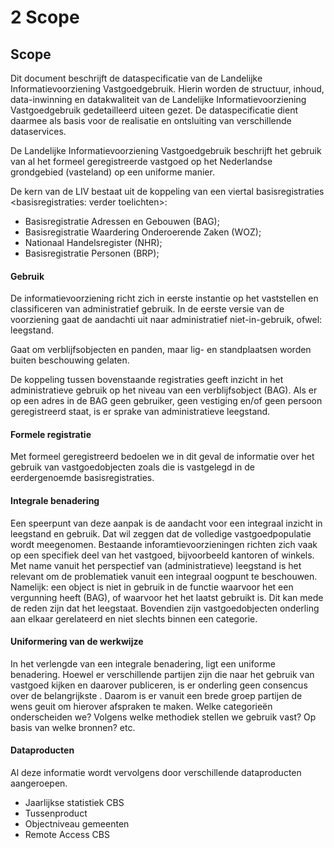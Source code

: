 # 2 Scope
## Scope
Dit document beschrijft de dataspecificatie van de Landelijke Informatievoorziening Vastgoedgebruik. Hierin worden de structuur, inhoud, data-inwinning en datakwaliteit van de Landelijke Informatievoorziening Vastgoedgebruik gedetailleerd uiteen gezet. De dataspecificatie dient daarmee als basis voor de realisatie en ontsluiting van verschillende dataservices.

De Landelijke Informatievoorziening Vastgoedgebruik beschrijft het gebruik van al het formeel geregistreerde vastgoed op het Nederlandse grondgebied (vasteland) op een uniforme manier.

De kern van de LIV bestaat uit de koppeling van een viertal basisregistraties <basisregistraties: verder toelichten>:
* Basisregistratie Adressen en Gebouwen (BAG);
* Basisregistratie Waardering Onderoerende Zaken (WOZ);
* Nationaal Handelsregister (NHR);
* Basisregistratie Personen (BRP);

#### Gebruik
De informatievoorziening richt zich in eerste instantie op het vaststellen en classificeren van administratief gebruik. In de eerste versie van de voorziening gaat de aandachti uit naar administratief niet-in-gebruik, ofwel: leegstand.

Gaat om verblijfsobjecten en panden, maar lig- en standplaatsen worden buiten beschouwing gelaten.

De koppeling tussen bovenstaande registraties geeft inzicht in het administratieve gebruik op het niveau van een verblijfsobject (BAG). Als er op een adres in de BAG geen gebruiker, geen vestiging en/of geen persoon geregistreerd staat, is er sprake van administratieve leegstand. 

#### Formele registratie
Met formeel geregistreerd bedoelen we in dit geval de informatie over het gebruik van vastgoedobjecten zoals die is vastgelegd in de eerdergenoemde basisregistraties.

#### Integrale benadering
Een speerpunt van deze aanpak is de aandacht voor een integraal inzicht in leegstand en gebruik. Dat wil zeggen dat de volledige vastgoedpopulatie wordt meegenomen. Bestaande inforamtievoorzieningen richten zich vaak op een specifiek deel van het vastgoed, bijvoorbeeld kantoren of winkels. Met name vanuit het perspectief van (administratieve) leegstand is het relevant om de problematiek vanuit een integraal oogpunt te beschouwen. Namelijk: een object is niet in gebruik in de functie waarvoor het een vergunning heeft (BAG), of waarvoor het het laatst gebruikt is. Dit kan mede de reden zijn dat het leegstaat. Bovendien zijn vastgoedobjecten onderling aan elkaar gerelateerd en niet slechts binnen een categorie. <!-- Dit kan een stuk duidelijker geformuleerd worden-->

#### Uniformering van de werkwijze
In het  verlengde van een integrale benadering, ligt een uniforme benadering. Hoewel er verschillende partijen zijn die naar het gebruik van vastgoed kijken en daarover publiceren, is er onderling geen consencus over de belangrijkste <!-- inzichten/afspraken/uitkomsten/opvattingen-->. Daarom is er vanuit een brede groep partijen de wens geuit om hierover afspraken te maken. Welke categorieën onderscheiden we? Volgens welke methodiek stellen we gebruik vast? Op basis van welke bronnen? etc.

#### Dataproducten <!-- andere titel: ~functionaliteiten? -->
Al deze informatie wordt vervolgens door verschillende dataproducten aangeroepen. 
* Jaarlijkse statistiek CBS
* Tussenproduct
* Objectniveau gemeenten
* Remote Access CBS

<!--Dit document beschrijft de dataspecificatie, IMKL2015, van het door KLIC ontsloten dataproduct
Utiliteitsnetten.

IMKL2015 geeft de gedetailleerde beschrijving van structuur, inhoud en datakwaliteit van utiliteitsnetten
en dient als basis voor de realisatie en ontsluiting van <KLIC> services.

De gebruikstoepassing waar de semantiek van IMKL2015 door wordt bepaald komt voort uit verschillende
wetgevingen, regelingen en processen. <hier iets vergelijkbaars opnemen over basisregistraties en kaders m.b.t. gebruik?>

Deze zijn:
WION: Wet Informatie-uitwisseling Ondergrondse Netten. Uitwisseling van kabel en leiding
informatie ter voorkoming van graafschade voor de netten: telecom, riolering, water, elektriciteit,
gas en warmte

INSPIRE: Europese richtlijn voor uitwisseling van digitale gegevens gerelateerd aan milieu. Voor
deze specificatie in het bijzonder het thema Utilities en Governmental Services en daarin de Utility
Networks. Dataspecificaties voor uitwisseling kabel en leidingen informatie voor de netten:
datatransport, riolering, water, elektriciteit, gas, warmte en andere kabels & leidingen.

Besluit externe veiligheid buisleidingen (BevB): Besluit houdende milieukwaliteitseisen
externe veiligheid voor het vervoer van gevaarlijke stoffen door buisleidingen. Onder andere
opname van buisleidingen met gevaarlijke inhoud (Bgi) (en beperkingen op ruimtegebruik) in een
bestemmings- of inpassingsplan.

Register risicosituaties gevaarlijke stoffen (RRGS) Verplichting tot invoeren risico’s van
gevaarlijke stoffen in een landelijk risicoregister.

De volgende gebruikstoepassing is nog niet operationeel in IMKL2015 verwerkt.
Er is voor nu nog een onvoldoende beschreven toepassing. Er is wel al een experimenteel diagram toegevoegd om de gedachte
te bepalen.

EC61 (COM 147) EU richtlijn voor een Verordening van het Europees Parlement en Raad over
maatregelen om de kosten van de aanleg van elektronische hogesnelheidscommunicatienetwerken
te verlagen.-->